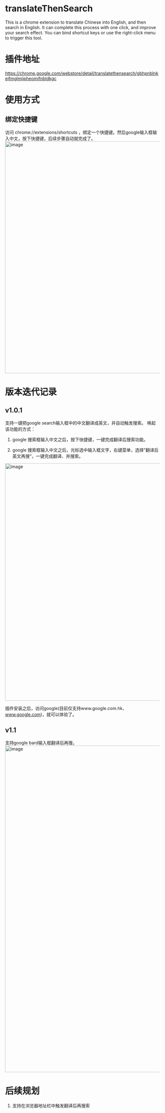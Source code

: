 
# translateThenSearch
This is a chrome extension to translate Chinese into English, and then search in English. It can complete this process with one click, and improve your search effect. You can bind shortcut keys or use the right-click menu to trigger this tool.


# 插件地址
https://chrome.google.com/webstore/detail/translatethensearch/gbhpnblnkejfmglmijpheomifnbldkgc

# 使用方式
## 绑定快捷键
访问 chrome://extensions/shortcuts ，绑定一个快捷键。然后google输入框输入中文，按下快捷键，后续步骤自动就完成了。
<img width="754" alt="image" src="https://user-images.githubusercontent.com/3232275/223068579-1f32c3eb-fddd-43ac-8417-e2d7e4346ead.png">


# 版本迭代记录
## v1.0.1
支持一键把google search输入框中的中文翻译成英文，并自动触发搜索。
唤起该功能的方式：
1. google 搜索框输入中文之后，按下快捷键，一键完成翻译后搜索功能。

2. google 搜索框输入中文之后，光标选中输入框文字，右键菜单，选择”翻译后英文再搜“，一键完成翻译、并搜索。
<img width="772" alt="image" src="https://user-images.githubusercontent.com/3232275/223068773-eac0505f-c3ef-4117-80ce-0db56f405e47.png">

插件安装之后，访问google(目前仅支持www.google.com.hk、www.google.com)，就可以体验了。

## v1.1
支持google bard输入框翻译后再搜。
<img width="1062" alt="image" src="https://user-images.githubusercontent.com/3232275/229004221-d6a560f7-8472-40ae-87d3-e8fcc430343a.png">



# 后续规划

1. 支持在浏览器地址栏中触发翻译后再搜索
